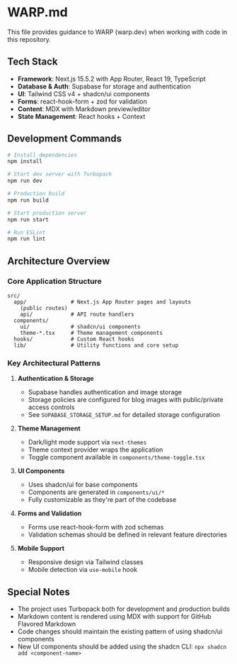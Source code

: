 # WARP.md

This file provides guidance to WARP (warp.dev) when working with code in this repository.

## Tech Stack

- **Framework**: Next.js 15.5.2 with App Router, React 19, TypeScript
- **Database & Auth**: Supabase for storage and authentication
- **UI**: Tailwind CSS v4 + shadcn/ui components
- **Forms**: react-hook-form + zod for validation
- **Content**: MDX with Markdown preview/editor
- **State Management**: React hooks + Context

## Development Commands

```bash
# Install dependencies
npm install

# Start dev server with Turbopack
npm run dev

# Production build
npm run build

# Start production server
npm run start

# Run ESLint
npm run lint
```

## Architecture Overview

### Core Application Structure
```
src/
  app/              # Next.js App Router pages and layouts
    (public routes)
    api/            # API route handlers
  components/
    ui/             # shadcn/ui components
    theme-*.tsx     # Theme management components
  hooks/            # Custom React hooks
  lib/              # Utility functions and core setup
```

### Key Architectural Patterns

1. **Authentication & Storage**
   - Supabase handles authentication and image storage
   - Storage policies are configured for blog images with public/private access controls
   - See `SUPABASE_STORAGE_SETUP.md` for detailed storage configuration

2. **Theme Management**
   - Dark/light mode support via `next-themes`
   - Theme context provider wraps the application
   - Toggle component available in `components/theme-toggle.tsx`

3. **UI Components**
   - Uses shadcn/ui for base components
   - Components are generated in `components/ui/*`
   - Fully customizable as they're part of the codebase

4. **Forms and Validation**
   - Forms use react-hook-form with zod schemas
   - Validation schemas should be defined in relevant feature directories

5. **Mobile Support**
   - Responsive design via Tailwind classes
   - Mobile detection via `use-mobile` hook

## Special Notes

- The project uses Turbopack both for development and production builds
- Markdown content is rendered using MDX with support for GitHub Flavored Markdown
- Code changes should maintain the existing pattern of using shadcn/ui components
- New UI components should be added using the shadcn CLI: `npx shadcn add <component-name>`